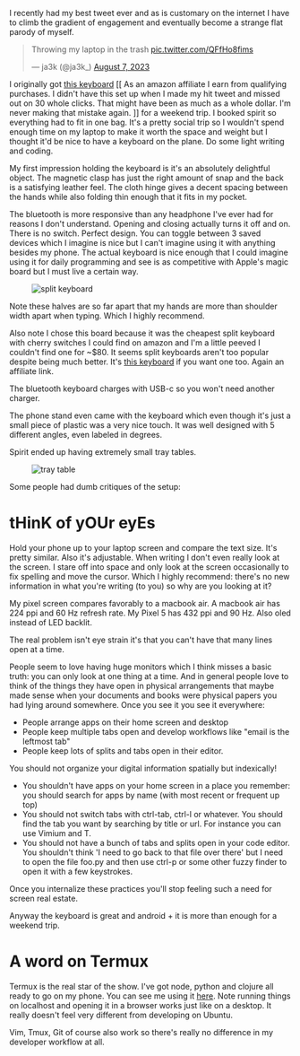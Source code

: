 I recently had my best tweet ever and as is customary on the internet I have to climb the gradient of engagement and eventually become a strange flat parody of myself.

<blockquote class="twitter-tweet"><p lang="en" dir="ltr">Throwing my laptop in the trash <a href="https://t.co/QFfHo8fims">pic.twitter.com/QFfHo8fims</a></p>&mdash; ja3k (@ja3k_) <a href="https://twitter.com/ja3k_/status/1688644705658310656?ref_src=twsrc%5Etfw">August 7, 2023</a></blockquote> <script async src="https://platform.twitter.com/widgets.js" charset="utf-8"></script>

I originally got <a target="_blank" href="https://www.amazon.com/iClever-Foldable-Bluetooth-Pocket-Size-Smartphone/dp/B0BRSSB91S/ref=sr_1_3_pp?crid=XW75KEXLU9NB&amp;keywords=bluetooth+foldable+keyboard&amp;qid=1695931885&amp;sprefix=bluetooth+foldable+keyboar%252Caps%252C172&amp;sr=8-3&_encoding=UTF8&tag=ja3k08-20&linkCode=ur2&linkId=7b09ce1572e9f8eea30cb93e08feb58c&camp=1789&creative=9325">this keyboard</a> [[ As an amazon affiliate I earn from qualifying purchases. I didn't have this set up when I made my hit tweet and missed out on 30 whole clicks. That might have been as much as a whole dollar. I'm never making that mistake again. ]] for a weekend trip. I booked spirit so everything had to fit in one bag. It's a pretty social trip so I wouldn't spend enough time on my laptop to make it worth the space and weight but I thought it'd be nice to have a keyboard on the plane. Do some light writing and coding.

My first impression holding the keyboard is it's an absolutely delightful object. The magnetic clasp has just the right amount of snap and the back is a satisfying leather feel. The cloth hinge gives a decent spacing between the hands while also folding thin enough that it fits in my pocket.

The bluetooth is more responsive than any headphone I've ever had for reasons I don't understand. Opening and closing actually turns it off and on. There is no switch. Perfect design. You can toggle between 3 saved devices which I imagine is nice but I can't imagine using it with anything besides my phone. The actual keyboard is nice enough that I could imagine using it for daily programming and see is as competitive with Apple's magic board but I must live a certain way.

<div class='portraitcontainer'>
<figure class='portrait'>
<img src='/asset/pic/split.png' alt='split keyboard'>
</figure>
</div>

Note these halves are so far apart that my hands are more than shoulder width apart when typing. Which I highly recommend.

Also note I chose this board because it was the cheapest split keyboard with cherry switches I could find on amazon and I'm a little peeved I couldn't find one for ~$80. It seems split keyboards aren't too popular despite being much better. It's <a target="_blank" href="https://www.amazon.com/Freestyle-Ergonomic-Mechanical-Programmable-Adjustable/dp/B07CX9KQRQ/ref=sr_1_4?crid=L0PVZSAJSK5C&amp;keywords=Split+keyboard+cherry+brown&amp;qid=1695932858&amp;sprefix=split+keyboard+cherry+bro%252Caps%252C154&amp;sr=8-4&amp;ufe=app_do%253Aamzn1.fos.18ed3cb5-28d5-4975-8bc7-93deae8f9840&_encoding=UTF8&tag=ja3k08-20&linkCode=ur2&linkId=05e4ea587ad5934ac4b8707d2bbb19fa&camp=1789&creative=9325">this keyboard</a> if you want one too. Again an affiliate link.

The bluetooth keyboard charges with USB-c so you won't need another charger.

The phone stand even came with the keyboard which even though it's just a small piece of plastic was a very nice touch. It was well designed with 5 different angles, even labeled in degrees.

Spirit ended up having extremely small tray tables.
<div class='portraitcontainer'>
<figure class='portrait'>
<img src='/asset/pic/tray.png' alt='tray table'>
</figure>
</div>

Some people had dumb critiques of the setup:

# tHinK of yOUr eyEs

Hold your phone up to your laptop screen and compare the text size. It's pretty similar. Also it's adjustable. When writing I don't even really look at the screen. I stare off into space and only look at the screen occasionally to fix spelling and move the cursor. Which I highly recommend: there's no new information in what you're writing (to you) so why are you looking at it?

My pixel screen compares favorably to a macbook air. A macbook air has 224 ppi and 60 Hz refresh rate. My Pixel 5 has 432 ppi and 90 Hz. Also oled instead of LED backlit.

The real problem isn't eye strain it's that you can't have that many lines open at a time.

People seem to love having huge monitors which I think misses a basic truth: you can only look at one thing at a time. And in general people love to think of the things they have open in physical arrangements that maybe made sense when your documents and books were physical papers you had lying around somewhere. Once you see it you see it everywhere:
- People arrange apps on their home screen and desktop
- People keep multiple tabs open and develop workflows like "email is the leftmost tab"
- People keep lots of splits and tabs open in their editor.

You should not organize your digital information spatially but indexically!
- You shouldn't have apps on your home screen in a place you remember: you should search for apps by name (with most recent or frequent up top)
- You should not switch tabs with ctrl-tab, ctrl-l or whatever. You should find the tab you want by searching by title or url. For instance you can use Vimium and T.
- You should not have a bunch of tabs and splits open in your code editor. You shouldn't think 'I need to go back to that file over there' but I need to open the file foo.py and then use ctrl-p or some other fuzzy finder to open it with a few keystrokes.

Once you internalize these practices you'll stop feeling such a need for screen real estate.

Anyway the keyboard is great and android + it is more than enough for a weekend trip.

# A word on Termux

Termux is the real star of the show. I've got node, python and clojure all ready to go on my phone. You can see me using it [here](https://www.youtube.com/watch?v=YoiiZCC6qEg&ab_channel=ja3k). Note running things on localhost and opening it in a browser works just like on a desktop. It really doesn't feel very different from developing on Ubuntu. 

Vim, Tmux, Git of course also work so there's really no difference in my developer workflow at all.
